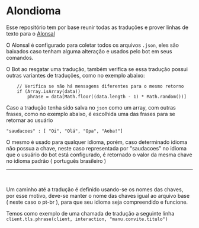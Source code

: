 <h1>Alondioma</h1>

Esse repositório tem por base reunir todas as traduções e prover linhas de texto para o <a href="https://github.com/Alonses/Alonsal">Alonsal</a>

O Alonsal é configurado para coletar todos os arquivos `.json`, eles são baixados caso tenham alguma alteração
e usados pelo bot em seus comandos.

O Bot ao resgatar uma tradução, também verifica se essa tradução possui outras variantes
de traduções, como no exemplo abaixo:

```
    // Verifica se não há mensagens diferentes para o mesmo retorno
    if (Array.isArray(data))
        phrase = data[Math.floor((data.length - 1) * Math.random())]
```

Caso a tradução tenha sido salva no `json` como um array, com outras frases, como no exemplo abaixo, é escolhida uma
das frases para se retornar ao usuário

```
"saudacoes" : [ "Oi", "Olá", "Opa", "Aoba!"]
```

O mesmo é usado para qualquer idioma, porém, caso determinado idioma não possua a chave, neste caso representada por "saudacoes" no idioma
que o usuário do bot está configurado, é retornado o valor da mesma chave no idioma padrão ( português brasileiro )

<hr/>  <br>

Um caminho até a tradução é definido usando-se os nomes das chaves, por esse motivo, deve-se manter o nome das chaves igual ao arquivo base
( neste caso o pt-br ), para que seu idioma seja compreendido e funcione.

Temos como exemplo de uma chamada de tradução a seguinte linha <br>
`client.tls.phrase(client, interaction, "manu.convite.titulo")`
